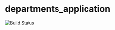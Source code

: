 # departments_application

[![Build Status](https://www.travis-ci.com/VladyslavPodrazhanskyi/departments_application.svg?branch=master)](https://www.travis-ci.com/VladyslavPodrazhanskyi/departments_application)


